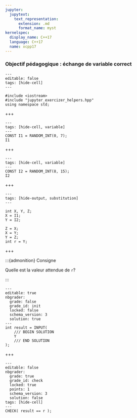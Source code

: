 ```yaml
---
jupyter:
  jupytext:
    text_representation:
      extension: .md
      format_name: myst
kernelspec:
  display_name: C++17
  language: C++17
  name: xcpp17
---
```


### Objectif pédagogique : échange de variable correct

```{code-cell} c++
---
editable: false
tags: [hide-cell]
---

#include <iostream>
#include "jupyter_exercizer_helpers.hpp"
using namespace std;
```

+++

```{code-cell} c++
---
tags: [hide-cell, variable]
---
CONST I1 = RANDOM_INT(0, 7);
I1
```

+++

```{code-cell} c++
---
tags: [hide-cell, variable]
---
CONST I2 = RANDOM_INT(8, 15);
I2
```

+++

```{code-cell} c++
---
tags: [hide-output, substitution]
---

int X, Y, Z;
X = I1;
Y = I2;

Z = X;
X = Y;
Y = Z;
int r = Y;
```

+++

:::{admonition} Consigne

Quelle est la valeur attendue de `r`?

:::

```{code-cell}
---
editable: true
nbgrader:
  grade: false
  grade_id: init
  locked: false
  schema_version: 3
  solution: true
---
int result = INPUT(
    /// BEGIN SOLUTION
    Y
    /// END SOLUTION
);
```

+++

```{code-cell}
---
editable: false
nbgrader:
  grade: true
  grade_id: check
  locked: true
  points: 1
  schema_version: 3
  solution: false
tags: [hide-cell]
---
CHECK( result == r );
```
